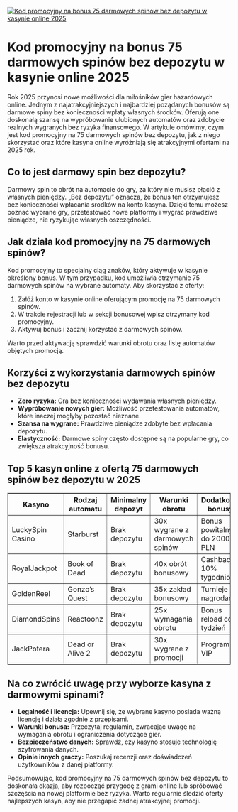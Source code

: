 [![Kod promocyjny na bonus 75 darmowych spinów bez depozytu w kasynie online 2025](https://123-caf.pages.dev/gitsignup.png)](https://vrmoo.ru/Bt82HjjY)

<h1>Kod promocyjny na bonus 75 darmowych spinów bez depozytu w kasynie online 2025</h1> <p>Rok 2025 przynosi nowe możliwości dla miłośników gier hazardowych online. Jednym z najatrakcyjniejszych i najbardziej pożądanych bonusów są darmowe spiny bez konieczności wpłaty własnych środków. Oferują one doskonałą szansę na wypróbowanie ulubionych automatów oraz zdobycie realnych wygranych bez ryzyka finansowego. W artykule omówimy, czym jest kod promocyjny na 75 darmowych spinów bez depozytu, jak z niego skorzystać oraz które kasyna online wyróżniają się atrakcyjnymi ofertami na 2025 rok.</p> <h2>Co to jest darmowy spin bez depozytu?</h2> <p>Darmowy spin to obrót na automacie do gry, za który nie musisz płacić z własnych pieniędzy. „Bez depozytu” oznacza, że bonus ten otrzymujesz bez konieczności wpłacania środków na konto kasyna. Dzięki temu możesz poznać wybrane gry, przetestować nowe platformy i wygrać prawdziwe pieniądze, nie ryzykując własnych oszczędności.</p> <h2>Jak działa kod promocyjny na 75 darmowych spinów?</h2> <p>Kod promocyjny to specjalny ciąg znaków, który aktywuje w kasynie określony bonus. W tym przypadku, kod umożliwia otrzymanie 75 darmowych spinów na wybrane automaty. Aby skorzystać z oferty:</p> <ol> <li>Załóż konto w kasynie online oferującym promocję na 75 darmowych spinów.</li> <li>W trakcie rejestracji lub w sekcji bonusowej wpisz otrzymany kod promocyjny.</li> <li>Aktywuj bonus i zacznij korzystać z darmowych spinów.</li> </ol> <p>Warto przed aktywacją sprawdzić warunki obrotu oraz listę automatów objętych promocją.</p> <h2>Korzyści z wykorzystania darmowych spinów bez depozytu</h2> <ul> <li><strong>Zero ryzyka:</strong> Gra bez konieczności wydawania własnych pieniędzy.</li> <li><strong>Wypróbowanie nowych gier:</strong> Możliwość przetestowania automatów, które inaczej mogłyby pozostać nieznane.</li> <li><strong>Szansa na wygrane:</strong> Prawdziwe pieniądze zdobyte bez wpłacania depozytu.</li> <li><strong>Elastyczność:</strong> Darmowe spiny często dostępne są na popularne gry, co zwiększa atrakcyjność bonusu.</li> </ul> <h2>Top 5 kasyn online z ofertą 75 darmowych spinów bez depozytu w 2025</h2> <table border="1" cellpadding="8" cellspacing="0"> <thead> <tr> <th>Kasyno</th> <th>Rodzaj automatu</th> <th>Minimalny depozyt</th> <th>Warunki obrotu</th> <th>Dodatkowe bonusy</th> </tr> </thead> <tbody> <tr> <td>LuckySpin Casino</td> <td>Starburst</td> <td>Brak depozytu</td> <td>30x wygrane z darmowych spinów</td> <td>Bonus powitalny do 2000 PLN</td> </tr> <tr> <td>RoyalJackpot</td> <td>Book of Dead</td> <td>Brak depozytu</td> <td>40x obrót bonusowy</td> <td>Cashback 10% tygodniowo</td> </tr> <tr> <td>GoldenReel</td> <td>Gonzo’s Quest</td> <td>Brak depozytu</td> <td>35x zakład bonusowy</td> <td>Turnieje z nagrodami</td> </tr> <tr> <td>DiamondSpins</td> <td>Reactoonz</td> <td>Brak depozytu</td> <td>25x wymagania obrotu</td> <td>Bonus reload co tydzień</td> </tr> <tr> <td>JackPotera</td> <td>Dead or Alive 2</td> <td>Brak depozytu</td> <td>30x wygrane z promocji</td> <td>Program VIP</td> </tr> </tbody> </table> <h2>Na co zwrócić uwagę przy wyborze kasyna z darmowymi spinami?</h2> <ul> <li><strong>Legalność i licencja:</strong> Upewnij się, że wybrane kasyno posiada ważną licencję i działa zgodnie z przepisami.</li> <li><strong>Warunki bonusa:</strong> Przeczytaj regulamin, zwracając uwagę na wymagania obrotu i ograniczenia dotyczące gier.</li> <li><strong>Bezpieczeństwo danych:</strong> Sprawdź, czy kasyno stosuje technologię szyfrowania danych.</li> <li><strong>Opinie innych graczy:</strong> Poszukaj recenzji oraz doświadczeń użytkowników z danej platformy.</li> </ul> <p>Podsumowując, kod promocyjny na 75 darmowych spinów bez depozytu to doskonała okazja, aby rozpocząć przygodę z grami online lub spróbować szczęścia na nowej platformie bez ryzyka. Warto regularnie śledzić oferty najlepszych kasyn, aby nie przegapić żadnej atrakcyjnej promocji.</p>